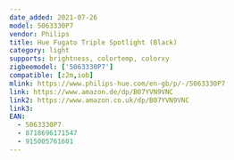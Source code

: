 ```yaml
---
date_added: 2021-07-26
model: 5063330P7
vendor: Philips
title: Hue Fugato Triple Spotlight (Black)
category: light
supports: brightness, colortemp, colorxy
zigbeemodel: ['5063330P7']
compatible: [z2m,iob]
mlink: https://www.philips-hue.com/en-gb/p/-/5063330P7
link: https://www.amazon.de/dp/B07YVN9VNC
link2: https://www.amazon.co.uk/dp/B07YVN9VNC
link3: 
EAN: 
  - 5063330P7
  - 8718696171547
  - 915005761601
---
```


